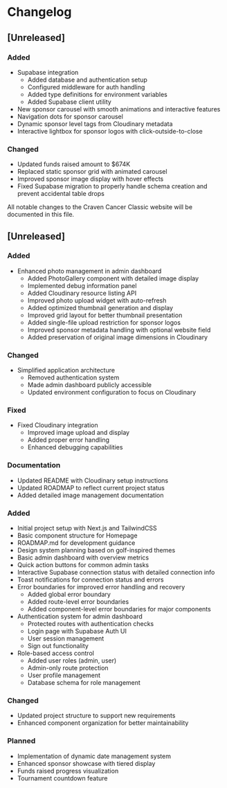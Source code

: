 # Changelog

## [Unreleased]

### Added
- Supabase integration
  * Added database and authentication setup
  * Configured middleware for auth handling
  * Added type definitions for environment variables
  * Added Supabase client utility
- New sponsor carousel with smooth animations and interactive features
- Navigation dots for sponsor carousel
- Dynamic sponsor level tags from Cloudinary metadata
- Interactive lightbox for sponsor logos with click-outside-to-close

### Changed
- Updated funds raised amount to $674K
- Replaced static sponsor grid with animated carousel
- Improved sponsor image display with hover effects
- Fixed Supabase migration to properly handle schema creation and prevent accidental table drops


All notable changes to the Craven Cancer Classic website will be documented in this file.

## [Unreleased]
### Added
- Enhanced photo management in admin dashboard
  * Added PhotoGallery component with detailed image display
  * Implemented debug information panel
  * Added Cloudinary resource listing API
  * Improved photo upload widget with auto-refresh
  * Added optimized thumbnail generation and display
  * Improved grid layout for better thumbnail presentation
  * Added single-file upload restriction for sponsor logos
  * Improved sponsor metadata handling with optional website field
  * Added preservation of original image dimensions in Cloudinary

### Changed
- Simplified application architecture
  * Removed authentication system
  * Made admin dashboard publicly accessible
  * Updated environment configuration to focus on Cloudinary

### Fixed
- Fixed Cloudinary integration
  * Improved image upload and display
  * Added proper error handling
  * Enhanced debugging capabilities

### Documentation
- Updated README with Cloudinary setup instructions
- Updated ROADMAP to reflect current project status
- Added detailed image management documentation

### Added
- Initial project setup with Next.js and TailwindCSS
- Basic component structure for Homepage
- ROADMAP.md for development guidance
- Design system planning based on golf-inspired themes
- Basic admin dashboard with overview metrics
- Quick action buttons for common admin tasks
- Interactive Supabase connection status with detailed connection info
- Toast notifications for connection status and errors
- Error boundaries for improved error handling and recovery
  - Added global error boundary
  - Added route-level error boundaries
  - Added component-level error boundaries for major components
- Authentication system for admin dashboard
  - Protected routes with authentication checks
  - Login page with Supabase Auth UI
  - User session management
  - Sign out functionality
- Role-based access control
  - Added user roles (admin, user)
  - Admin-only route protection
  - User profile management
  - Database schema for role management

### Changed
- Updated project structure to support new requirements
- Enhanced component organization for better maintainability

### Planned
- Implementation of dynamic date management system
- Enhanced sponsor showcase with tiered display
- Funds raised progress visualization
- Tournament countdown feature
